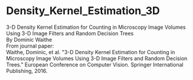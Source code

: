 # Density_Kernel_Estimation_3D

3-D Density Kernel Estimation for Counting in Microscopy Image Volumes Using 3-D Image Filters and Random Decision Trees  
By Dominic Waithe  
From journal paper:  
Waithe, Dominic, et al. "3-D Density Kernel Estimation for Counting in Microscopy Image Volumes Using 3-D Image Filters and Random Decision Trees." European Conference on Computer Vision. Springer International Publishing, 2016.

